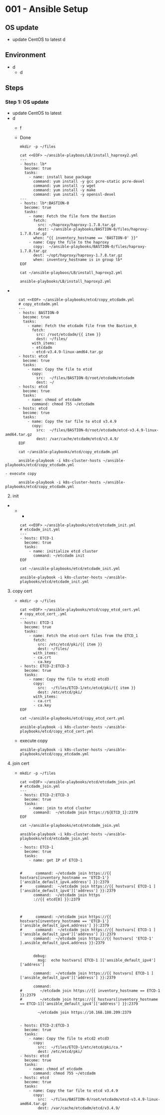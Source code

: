 # **001 - Ansible Setup**

## **OS update**
- update CentOS to latest
  d

## **Environment**
- d
  - d

## **Steps** 

### **Step 1: OS update**
-  update CentOS to latest
  - d
    - f

         
    - Done

          mkdir -p ~/files

          cat <<EOF> ~/ansible-playboos/LB/install_haproxy2.yml
          ---
          - hosts: lb*
            become: true
            tasks:
              - name: install base package
                command: yum install -y gcc pcre-static pcre-devel
                command: yum install -y wget
                command: yum install -y make
                command: yum install -y openssl-devel
          ---
          - hosts: lb*:BASTION-0
            become: true
            tasks:
              - name: Fetch the file form the Bastion
                fetch:
                  src: ~/haproxy/haproxy-1.7.8.tar.gz
                  dest: ~/ansible-playbooks/BASTION-0/files/haproxy-1.7.8.tar.gz
                when: "{{ inventory_hostname == 'BASTION-0' }}"
              - name: Copy the file to the haproxy
                copy:  ~/ansible-playbooks/BASTION-0/files/haproxy-1.7.8.tar.gz
                dest: ~/opt/haproxy/haproxy-1.7.8.tar.gz
                when: inventory_hostname is in group lb* 
          EOF

          cat ~/ansible-playboos/LB/install_haproxy2.yml

          ansible-playbooks/LB/install_haproxy2.yml






- 








          cat <<EOF> ~/ansible-playbooks/etcd/copy_etcdadm.yml
          # copy_etcdadm.yml
          ---
          - hosts: BASTION-0
            become: true
            tasks:
              - name: Fetch the etcdadm file from the Bastion_0
                fetch: 
                  src: /root/etcdadm/{{ item }}
                  dest: ~/files/
                with_items:
                - etcdadm
                - etcd-v3.4.9-linux-amd64.tar.gz  
          - hosts: etcd
            become: true
            tasks:           
              - name: Copy the file to etcd
                copy:
                  src:  ~/files/BASTION-0/root/etcdadm/etcdadm
                  dest: ~/
          - hosts: etcd
            become: true
            tasks:           
              - name: chmod of etcdadm
                command: chmod 755 ~/etcdadm
          - hosts: etcd
            become: true
            tasks:           
              - name: Copy the tar file to etcd v3.4.9
                copy:
                  src:  ~/files/BASTION-0/root/etcdadm/etcd-v3.4.9-linux-amd64.tar.gz
                  dest: /var/cache/etcdadm/etcd/v3.4.9/
          EOF

          cat ~/ansible-playbooks/etcd/copy_etcdadm.yml

          ansible-playbook -i k8s-cluster-hosts ~/ansible-playbooks/etcd/copy_etcdadm.yml

    - execute copy

          ansible-playbook -i k8s-cluster-hosts ~/ansible-playbooks/etcd/copy_etcdadm.yml
         


2. init 
  -  
    - 
      -  

          cat <<EOF> ~/ansible-playbooks/etcd/etcdadm_init.yml
          # etcdadm_init.yml
          ---
          - hosts: ETCD-1
            become: true
            tasks:
              - name: initialize etcd cluster
                command: ~/etcdadm init
          EOF

          cat ~/ansible-playbooks/etcd/etcdadm_init.yml

          ansible-playbook -i k8s-cluster-hosts ~/ansible-playbooks/etcd/etcdadm_init.yml

3. copy cert

    -
          mkdir -p ~/files

          cat <<EOF> ~/ansible-playbooks/etcd/copy_etcd_cert.yml
          # copy_etcd_cert_.yml
          ---
          - hosts: ETCD-1
            become: true
            tasks:
              - name: Fetch the etcd-cert files from the ETCD_1
                fetch: 
                  src: /etc/etcd/pki/{{ item }}
                  dest: ~/files/
                with_items:
                - ca.crt
                - ca.key  
          - hosts: ETCD-2:ETCD-3
            become: true
            tasks:           
              - name: Copy the file to etcd2 etcd3
                copy:
                  src:  ~/files/ETCD-1/etc/etcd/pki/{{ item }}
                  dest: /etc/etcd/pki/
                with_items:
                - ca.crt
                - ca.key  
          EOF

          cat ~/ansible-playbooks/etcd/copy_etcd_cert.yml

          ansible-playbook -i k8s-cluster-hosts ~/ansible-playbooks/etcd/copy_etcd_cert.yml

    - execute copy

          ansible-playbook -i k8s-cluster-hosts ~/ansible-playbooks/etcd/copy_etcdadm.yml
         


3. join cert

    -
          mkdir -p ~/files

          cat <<EOF> ~/ansible-playbooks/etcd/etcdadm_join.yml
          # etcdadm_join.yml
          ---
          - hosts: ETCD-2:ETCD-3
            become: true
            tasks:
              - name: join to etcd cluster
                command:  ~/etcdadm join https://${ETCD_1}:2379
          EOF

          cat ~/ansible-playbooks/etcd/etcdadm_join.yml

          ansible-playbook -i k8s-cluster-hosts ~/ansible-playbooks/etcd/etcdadm_join.yml

          - hosts: ETCD-1
            become: true
            tasks:
              - name: get IP of ETCD-1


          #      command: ~/etcdadm join https://{{ hostvars[inventory_hostname == 'ETCD-1'}['ansible_default_ipv4.address'] }}:2379
          #      command:  ~/etcdadm join https://{{ hostvars[ ETCD-1 ]['ansible_default_ipv4']['address'] }}:2379
                command:  ~/etcdadm join https
                ://{{ etcd[0] }}:2379
              


          #      command: ~/etcdadm join https://{{ hostvars[inventory_hostname == 'ETCD-1'}['ansible_default_ipv4.address'] }}:2379
          #      command:  ~/etcdadm join https://{{ hostvars[ ETCD-1 ]['ansible_default_ipv4']['address'] }}:2379
                command:  ~/etcdadm join https://{{ hostvars[ 'ETCD-1' ].ansible_default_ipv4.address }}:2379


                debug:
                  msg:  echo hostvars[ ETCD-1 ]['ansible_default_ipv4']['address']

                command:  ~/etcdadm join https://{{ hostvars[ ETCD-1 ]['ansible_default_ipv4']['address'] }}:2379

                command: 
          #        ~/etcdadm join https://{{ inventory_hostname == ETCD-1 }}:2379
          #        ~/etcdadm join https://{{ hostvars[inventory_hostname == ETCD-1]['ansible_default_ipv4']['address'] }}:2379

                  ~/etcdadm join https://10.168.180.209:2379

                
          - hosts: ETCD-2:ETCD-3
            become: true
            tasks:           
              - name: Copy the file to etcd2 etcd3
                copy:
                  src:  ~/files/ETCD-1/etc/etcd/pki/ca.*
                  dest: /etc/etcd/pki/
          - hosts: etcd
            become: true
            tasks:           
              - name: chmod of etcdadm
                command: chmod 755 ~/etcdadm
          - hosts: etcd
            become: true
            tasks:           
              - name: Copy the tar file to etcd v3.4.9
                copy:
                  src:  ~/files/BASTION-0/root/etcdadm/etcd-v3.4.9-linux-amd64.tar.gz
                  dest: /var/cache/etcdadm/etcd/v3.4.9/

    


